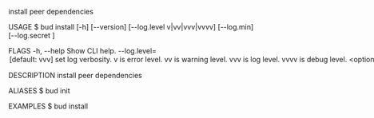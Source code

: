 install peer dependencies

USAGE
  $ bud install [-h] [--version] [--log.level v|vv|vvv|vvvv]
    [--log.min] [--log.secret <value>]

FLAGS
  -h, --help               Show CLI help.
  --log.level=<option>     [default: vvv] set log verbosity. `v` is error level.
                           `vv` is warning level. `vvv` is log level. `vvvv` is
                           debug level.
                           <options: v|vv|vvv|vvvv>
  --[no-]log.min           remove formatting from logged objects
  --log.secret=<value>...  [default:
                           /Users/kellymears/code/roots/dev/bud/examples/babel]
                           hide matching strings from logging output
  --version                Show CLI version.

DESCRIPTION
  install peer dependencies

ALIASES
  $ bud init

EXAMPLES
  $ bud install